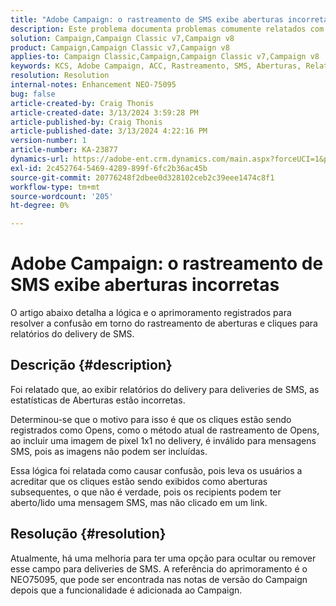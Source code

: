 ```yaml
---
title: "Adobe Campaign: o rastreamento de SMS exibe aberturas incorretas"
description: Este problema documenta problemas comumente relatados com o rastreamento de delivery de SMS exibindo aberturas incorretas no relatório de delivery
solution: Campaign,Campaign Classic v7,Campaign v8
product: Campaign,Campaign Classic v7,Campaign v8
applies-to: Campaign Classic,Campaign,Campaign Classic v7,Campaign v8
keywords: KCS, Adobe Campaign, ACC, Rastreamento, SMS, Aberturas, Relatórios
resolution: Resolution
internal-notes: Enhancement NEO-75095
bug: false
article-created-by: Craig Thonis
article-created-date: 3/13/2024 3:59:28 PM
article-published-by: Craig Thonis
article-published-date: 3/13/2024 4:22:16 PM
version-number: 1
article-number: KA-23877
dynamics-url: https://adobe-ent.crm.dynamics.com/main.aspx?forceUCI=1&pagetype=entityrecord&etn=knowledgearticle&id=5b0416a9-52e1-ee11-904d-6045bd006079
exl-id: 2c452764-5469-4289-899f-6fc2b36ac45b
source-git-commit: 20776248f2dbee0d328102ceb2c39eee1474c8f1
workflow-type: tm+mt
source-wordcount: '205'
ht-degree: 0%

---
```


# Adobe Campaign: o rastreamento de SMS exibe aberturas incorretas


O artigo abaixo detalha a lógica e o aprimoramento registrados para resolver a confusão em torno do rastreamento de aberturas e cliques para relatórios do delivery de SMS.

## Descrição {#description}


Foi relatado que, ao exibir relatórios do delivery para deliveries de SMS, as estatísticas de Aberturas estão incorretas.

Determinou-se que o motivo para isso é que os cliques estão sendo registrados como Opens, como o método atual de rastreamento de Opens, ao incluir uma imagem de pixel 1x1 no delivery, é inválido para mensagens SMS, pois as imagens não podem ser incluídas.

Essa lógica foi relatada como causar confusão, pois leva os usuários a acreditar que os cliques estão sendo exibidos como aberturas subsequentes, o que não é verdade, pois os recipients podem ter aberto/lido uma mensagem SMS, mas não clicado em um link.


## Resolução {#resolution}


Atualmente, há uma melhoria para ter uma opção para ocultar ou remover esse campo para deliveries de SMS. A referência do aprimoramento é o NEO75095, que pode ser encontrada nas notas de versão do Campaign depois que a funcionalidade é adicionada ao Campaign.
